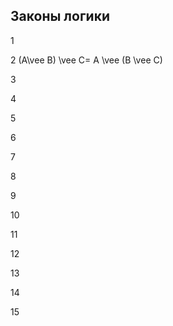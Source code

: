 ## Законы логики


1



2 (A\vee B) \vee C= A \vee (B \vee C)



3



4



5



6



7



8



9



10



11



12



13



14



15


